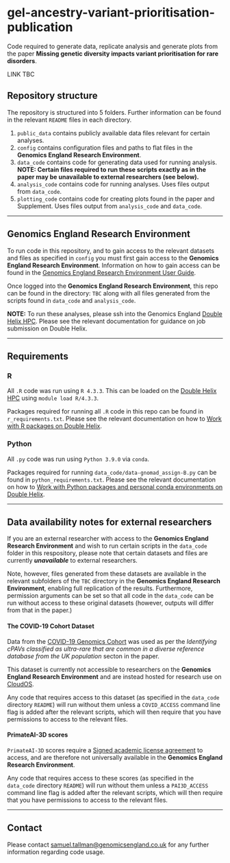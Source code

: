 # gel-ancestry-variant-prioritisation-publication
Code required to generate data, replicate analysis and generate plots from the paper **Missing genetic diversity impacts variant prioritisation for rare disorders**.

LINK TBC

## Repository structure
The repository is structured into 5 folders. Further information can be found in the relevant `README` files in each directory.
1. `public_data` contains publicly available data files relevant for certain analyses.
2. `config` contains configuration files and paths to flat files in the **Genomics England Research Environment**.
3. `data_code` contains code for generating data used for running analysis. **NOTE: Certain files required to run these scripts exactly as in the paper may be unavailable to external researchers (see below).**
4. `analysis_code` contains code for running analyses. Uses files output from `data_code`.
5. `plotting_code` contains code for creating plots found in the paper and Supplement. Uses files output from `analysis_code` and `data_code`.

___

## Genomics England Research Environment
To run code in this repository, and to gain access to the relevant datasets and files as specified in `config` you must first gain access to the **Genomics England Research Environment**. Information on how to gain access can be found in the [Genomics England Research Environment User Guide](https://re-docs.genomicsengland.co.uk/welcome/).  

Once logged into the **Genomics England Research Environment**, this repo can be found in the directory: `TBC` along with all files generated from the scripts found in `data_code` and `analysis_code`.

**NOTE:** To run these analyses, please ssh into the Genomics England [Double Helix HPC](https://re-docs.genomicsengland.co.uk/hpc/). Please see the relevant documentation for guidance on job submission on Double Helix.

---

## Requirements

### R
All `.R` code was run using `R 4.3.3`. This can be loaded on the [Double Helix HPC](https://re-docs.genomicsengland.co.uk/hpc/) using `module load R/4.3.3`.   

Packages required for running all `.R` code in this repo can be found in `r_requirements.txt`. Please see the relevant documentation on how to [Work with R packages on Double Helix](https://re-docs.genomicsengland.co.uk/r_packages/).

### Python
All `.py` code was run using `Python 3.9.0` via `conda`. 

Packages required for running `data_code/data-gnomad_assign-B.py` can be found in `python_requirements.txt`. Please see the relevant documentation on how to [Work with Python packages and personal conda environments on Double Helix](https://re-docs.genomicsengland.co.uk/hpc_conda/).

---

## Data availability notes for external researchers

If you are an external researcher with access to the **Genomics England Research Environment** and wish to run certain scripts in the `data_code` folder in this respository, please note that certain datasets and files are currently **_unavailable_** to external researchers.   

Note, however, files generated from these datasets are available in the relevant subfolders of the `TBC` directory in the **Genomics England Research Environment**, enabling full replication of the results. Furthermore, permission arguments can be set so that all code in the `data_code` can be run without access to these original datasets (however, outputs will differ from that in the paper.)

#### The COVID-19 Cohort Dataset

Data from the [COVID-19 Genomics Cohort](https://re-docs.genomicsengland.co.uk/covid5/) was used as per the _Identifying cPAVs classified as ultra-rare that are common in a diverse reference database from the UK population_ secton in the paper.  

This dataset is currently not accessible to researchers on the **Genomics England Research Environment** and are instead hosted for research use on [CloudOS](https://re-docs.genomicsengland.co.uk/cloudos/). 

Any code that requires access to this dataset (as specified in the `data_code` directory `README`) will run without them unless a `COVID_ACCESS` command line flag is added after the relevant scripts, which will then require that you have permissions to access to the relevant files.

#### PrimateAI-3D scores

`PrimateAI-3D` scores require a [Signed academic license agreement](https://primateai3d.basespace.illumina.com/download#:~:text=Please%20click%20here%20to%20accept%20the%20academic%20license%20agreement) to access, and are therefore not universally available in the **Genomics England Research Environment**.  

Any code that requires access to these scores (as specified in the `data_code` directory `README`) will run without them unless a `PAI3D_ACCESS` command line flag is added after the relevant scripts, which will then require that you have permissions to access to the relevant files.

---

## Contact

Please contact samuel.tallman@genomicsengland.co.uk for any further information regarding code usage.
